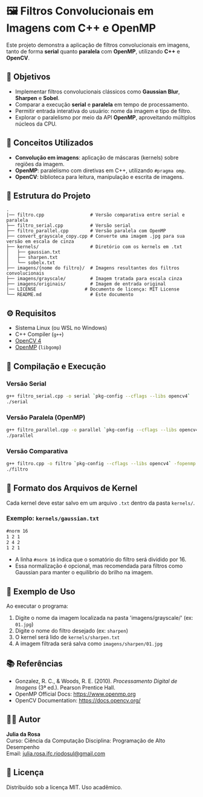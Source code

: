 # 🖼️ Filtros Convolucionais em Imagens com C++ e OpenMP

Este projeto demonstra a aplicação de filtros convolucionais em imagens, tanto de forma **serial** quanto **paralela** com **OpenMP**, utilizando **C++** e **OpenCV**.

## 🎯 Objetivos

- Implementar filtros convolucionais clássicos como **Gaussian Blur**, **Sharpen** e **Sobel**.
- Comparar a execução **serial** e **paralela** em tempo de processamento.
- Permitir entrada interativa do usuário: nome da imagem e tipo de filtro.
- Explorar o paralelismo por meio da API **OpenMP**, aproveitando múltiplos núcleos da CPU.

## 🧠 Conceitos Utilizados

- **Convolução em imagens**: aplicação de máscaras (kernels) sobre regiões da imagem.
- **OpenMP**: paralelismo com diretivas em C++, utilizando `#pragma omp`.
- **OpenCV**: biblioteca para leitura, manipulação e escrita de imagens.

## 📁 Estrutura do Projeto

```
.
|── filtro.cpp                 # Versão comparativa entre serial e paralela
├── filtro_serial.cpp          # Versão serial
├── filtro_parallel.cpp        # Versão paralela com OpenMP
├── convert_grayscale_copy.cpp # Converte uma imagem .jpg para sua versão em escala de cinza
├── kernels/                   # Diretório com os kernels em .txt
│   ├── gaussian.txt
│   ├── sharpen.txt
│   └── sobelx.txt
├── imagens/{nome do filtro}/  # Imagens resultantes dos filtros convolucionais
├── imagens/grayscale/         # Imagem tratada para escala cinza
├── imagens/originais/         # Imagem de entrada original
|── LICENSE                  # Documento de licença: MIT License
└── README.md                  # Este documento
```

## ⚙️ Requisitos

- Sistema Linux (ou WSL no Windows)
- C++ Compiler (`g++`)
- [OpenCV 4](https://opencv.org/)
- [OpenMP](https://www.openmp.org) (`libgomp`)

## 🚀 Compilação e Execução

### Versão Serial

```bash
g++ filtro_serial.cpp -o serial `pkg-config --cflags --libs opencv4`
./serial
```

### Versão Paralela (OpenMP)

```bash
g++ filtro_parallel.cpp -o parallel `pkg-config --cflags --libs opencv4` -fopenmp
./parallel
```

### Versão Comparativa
```bash
g++ filtro.cpp -o filtro `pkg-config --cflags --libs opencv4` -fopenmp
./filtro
```

## 📝 Formato dos Arquivos de Kernel

Cada kernel deve estar salvo em um arquivo `.txt` dentro da pasta `kernels/`.

### Exemplo: `kernels/gaussian.txt`

```txt
#norm 16
1 2 1
2 4 2
1 2 1
```

- A linha `#norm 16` indica que o somatório do filtro será dividido por 16.
- Essa normalização é opcional, mas recomendada para filtros como Gaussian para manter o equilibrio do brilho na imagem.

## 🧪 Exemplo de Uso

Ao executar o programa:

1. Digite o nome da imagem localizada na pasta 'imagens/grayscale/' (ex: `01.jpg`)
2. Digite o nome do filtro desejado (ex: `sharpen`)
3. O kernel será lido de `kernels/sharpen.txt`
4. A imagem filtrada será salva como `imagens/sharpen/01.jpg`

## 📚 Referências

- Gonzalez, R. C., & Woods, R. E. (2010). *Processamento Digital de Imagens* (3ª ed.). Pearson Prentice Hall.
- OpenMP Official Docs: https://www.openmp.org
- OpenCV Documentation: https://docs.opencv.org/

## 👩‍💻 Autor

**Julia da Rosa**  
Curso: Ciência da Computação
Disciplina: Programação de Alto Desempenho  
Email: julia.rosa.ifc.riodosul@gmail.com

## 🏁 Licença

Distribuído sob a licença MIT. Uso acadêmico.

